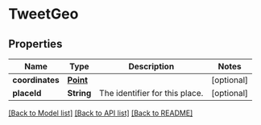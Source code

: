 # TweetGeo

## Properties
Name | Type | Description | Notes
------------ | ------------- | ------------- | -------------
**coordinates** | [**Point**](Point.md) |  | [optional] 
**placeId** | **String** | The identifier for this place. | [optional] 

[[Back to Model list]](../README.md#documentation-for-models) [[Back to API list]](../README.md#documentation-for-api-endpoints) [[Back to README]](../README.md)



